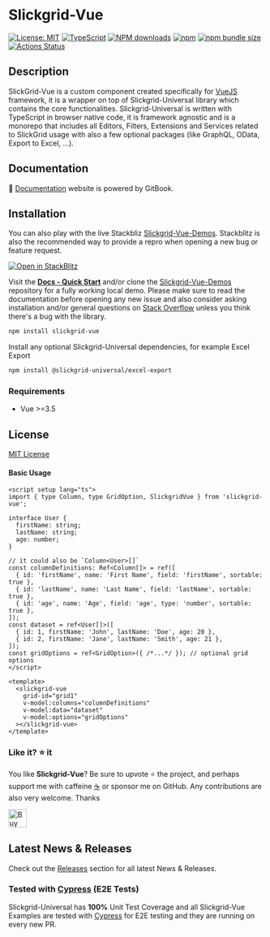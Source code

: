 # Slickgrid-Vue

[![License: MIT](https://img.shields.io/badge/License-MIT-yellow.svg)](https://opensource.org/licenses/MIT)
[![TypeScript](https://img.shields.io/badge/%3C%2F%3E-TypeScript-%230074c1.svg)](http://www.typescriptlang.org/)
[![NPM downloads](https://img.shields.io/npm/dy/slickgrid-vue)](https://npmjs.org/package/slickgrid-vue)
[![npm](https://img.shields.io/npm/v/slickgrid-vue.svg?logo=npm&logoColor=fff&label=npm)](https://www.npmjs.com/package/slickgrid-vue)
[![npm bundle size](https://img.shields.io/bundlephobia/minzip/slickgrid-vue?color=success&label=gzip)](https://bundlephobia.com/result?p=slickgrid-vue)
[![Actions Status](https://github.com/ghiscoding/slickgrid-universal/actions/workflows/test-vue.yml/badge.svg)](https://github.com/ghiscoding/slickgrid-universal/actions/workflows/test-vue.yml)

## Description
SlickGrid-Vue is a custom component created specifically for [VueJS](https://vuejs.org/) framework, it is a wrapper on top of Slickgrid-Universal library which contains the core functionalities. Slickgrid-Universal is written with TypeScript in browser native code, it is framework agnostic and is a monorepo that includes all Editors, Filters, Extensions and Services related to SlickGrid usage with also a few optional packages (like GraphQL, OData, Export to Excel, ...).

## Documentation
📘 [Documentation](https://ghiscoding.gitbook.io/slickgrid-vue/getting-started/quick-start) website is powered by GitBook.

## Installation

You can also play with the live Stackbliz [Slickgrid-Vue-Demos](https://github.com/ghiscoding/slickgrid-vue-demos).
Stackblitz is also the recommended way to provide a repro when opening a new bug or feature request.

[![Open in StackBlitz](https://developer.stackblitz.com/img/open_in_stackblitz.svg)](https://stackblitz.com/github/ghiscoding/slickgrid-vue-demos)

Visit the **[Docs - Quick Start](https://ghiscoding.gitbook.io/slickgrid-vue/getting-started/quick-start)** and/or clone the [Slickgrid-Vue-Demos](https://github.com/ghiscoding/slickgrid-vue-demos) repository for a fully working local demo. Please make sure to read the documentation before opening any new issue and also consider asking installation and/or general questions on [Stack Overflow](https://stackoverflow.com/search?tab=newest&q=slickgrid) unless you think there's a bug with the library.

```sh
npm install slickgrid-vue
```
Install any optional Slickgrid-Universal dependencies, for example Excel Export
```sh
npm install @slickgrid-universal/excel-export
```

### Requirements
- Vue >=3.5

## License
[MIT License](../../LICENSE)

#### Basic Usage

```vue
<script setup lang="ts">
import { type Column, type GridOption, SlickgridVue } from 'slickgrid-vue';

interface User {
  firstName: string;
  lastName: string;
  age: number;
}

// it could also be `Column<User>[]`
const columnDefinitions: Ref<Column[]> = ref([
  { id: 'firstName', name: 'First Name', field: 'firstName', sortable: true },
  { id: 'lastName', name: 'Last Name', field: 'lastName', sortable: true },
  { id: 'age', name: 'Age', field: 'age', type: 'number', sortable: true },
]);
const dataset = ref<User[]>([
  { id: 1, firstName: 'John', lastName: 'Doe', age: 20 },
  { id: 2, firstName: 'Jane', lastName: 'Smith', age: 21 },
]);
const gridOptions = ref<GridOption>({ /*...*/ }); // optional grid options
</script>

<template>
  <slickgrid-vue
    grid-id="grid1"
    v-model:columns="columnDefinitions"
    v-model:data="dataset"
    v-model:options="gridOptions"
  ></slickgrid-vue>
</template>
```

### Like it? ⭐ it
You like **Slickgrid-Vue**? Be sure to upvote ⭐ the project, and perhaps support me with caffeine [☕](https://ko-fi.com/ghiscoding) or sponsor me on GitHub. Any contributions are also very welcome. Thanks

<a href='https://ko-fi.com/ghiscoding' target='_blank'><img height='36' style='border:0px;height:36px;' src='https://storage.ko-fi.com/cdn/kofi3.png?v=6' border='0' alt='Buy Me a Coffee at ko-fi.com' /></a>

## Latest News & Releases
Check out the [Releases](https://github.com/ghiscoding/slickgrid-universal/releases) section for all latest News & Releases.

### Tested with [Cypress](https://www.cypress.io/) (E2E Tests)
Slickgrid-Universal has **100%** Unit Test Coverage and all Slickgrid-Vue Examples are tested with [Cypress](https://www.cypress.io/) for E2E testing and they are running on every new PR.
